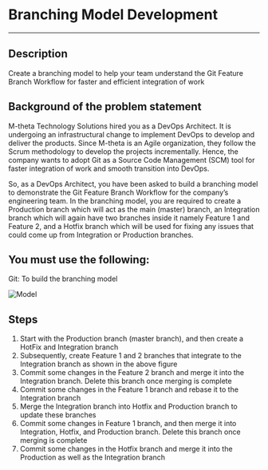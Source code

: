 # Branching Model Development

---

## Description

Create a branching model to help your team understand the Git Feature Branch Workflow for faster and efficient integration of work

## Background of the problem statement

M-theta Technology Solutions hired you as a DevOps Architect. It is undergoing an infrastructural change to implement DevOps to develop and deliver the products. Since M-theta is an Agile organization, they follow the Scrum methodology to develop the projects incrementally. Hence, the company wants to adopt Git as a Source Code Management (SCM) tool for faster integration of work and smooth transition into DevOps.

So, as a DevOps Architect, you have been asked to build a branching model to demonstrate the Git Feature Branch Workflow for the company’s engineering team. In the branching model, you are required to create a Production branch which will act as the main (master) branch, an Integration branch which will again have two branches inside it namely Feature 1 and Feature 2, and a Hotfix branch which will be used for fixing any issues that could come up from Integration or Production branches.

## You must use the following:

Git: To build the branching model

![Model](https://cfs22.simplicdn.net/paperclip/project/images/1603467154_1.png)

## Steps

1. Start with the Production branch (master branch), and then create a HotFix and Integration branch
2. Subsequently, create Feature 1 and 2 branches that integrate to the Integration branch as shown in the above figure
3. Commit some changes in the Feature 2 branch and merge it into the Integration branch. Delete this branch once merging is complete
4. Commit some changes in the Feature 1 branch and rebase it to the Integration branch
5. Merge the Integration branch into Hotfix and Production branch to update these branches
6. Commit some changes in Feature 1 branch, and then merge it into Integration, Hotfix, and Production branch. Delete this branch once merging is complete
7. Commit some changes in the Hotfix branch and merge it into the Production as well as the Integration branch
